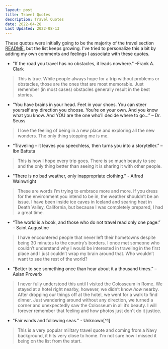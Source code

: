 ```yaml
---
layout: post
title: Travel Quotes
description: Travel Quotes
date: 2022-04-28
Last Updated: 2022-08-13
---
```

These quotes were initially going to be the majority of the travel section [README](/travel/), but the list keeps growing.  I've tried to personalize this a bit by adding my own comments and feelings I associate with these quotes. 

* "If the road you travel has no obstacles, it leads nowhere." -Frank A. Clark

> This is true.  While people always hope for a trip without problems or obstacles, those are the ones that are most memorable.  Just remember (in most cases) obstacles generally result in the best stories.

*  “You have brains in your head. Feet in your shoes. You can steer yourself any direction you choose. You’re on your own. And you know what you know. And YOU are the one who’ll decide where to go…” – Dr. Seuss
  
> I love the feeling of being in a new place and exploring all the new wonders. The only thing stopping me is me.

* “Traveling – it leaves you speechless, then turns you into a storyteller.” – Ibn Battuta

> This is how I hope every trip goes.  There is so much beauty to see and the only thing better than seeing it is sharing it with other people.  

* "There is no bad weather, only inappropriate clothing." - Alfred Wainwright

> These are words I’m trying to embrace more and more.  If you dress for the environment you intend to be in, the weather shouldn’t be an issue.  I have been inside ice caves in Iceland and searing heat in Death Valley, California, but because I was completely prepared, I had a great time.

* “The world is a book, and those who do not travel read only one page.” – Saint Augustine

> I have encountered people that never left their hometowns despite being 30 minutes to the country’s borders.  I once met someone who couldn’t understand why I would be interested in traveling in the first place and I just couldn’t wrap my brain around that.  Who wouldn’t want to see the rest of the world? 

* “Better to see something once than hear about it a thousand times.” – Asian Proverb

> I never fully understood this until I visited the Colosseum in Rome.  We stayed at a hotel right nearby, however, we didn’t know *how* nearby.  After dropping our things off at the hotel, we went for a walk to find dinner.  Just wandering around without any direction, we turned a corner and unexpectedly saw the Colosseum in all it’s beauty.  I will forever remember that feeling and how photos just don't do it justice. 

* "Fair winds and following seas." - Unknown[^1]

> This is a very popular military travel quote and coming from a Navy background, it hits very close to home.  I'm not sure how I missed it being on the list from the start.

[1]: https://www.ibiblio.org/hyperwar/NHC/fairwinds.htm